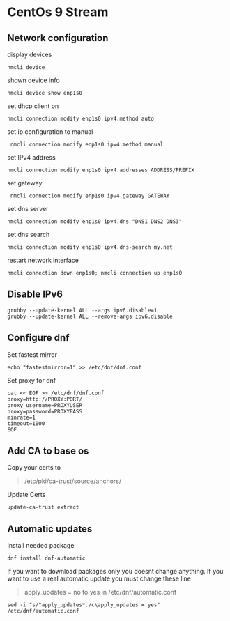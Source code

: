 # CentOs 9 Stream

## Network configuration

display devices
``` 
nmcli device
```

shown device info
```
nmcli device show enp1s0 
```

set dhcp client on
```
nmcli connection modify enp1s0 ipv4.method auto
```

set ip configuration to manual
```
 nmcli connection modify enp1s0 ipv4.method manual
```

set IPv4 address
```
nmcli connection modify enp1s0 ipv4.addresses ADDRESS/PREFIX
```

set gateway
```
 nmcli connection modify enp1s0 ipv4.gateway GATEWAY
```

set dns server
```
nmcli connection modify enp1s0 ipv4.dns "DNS1 DNS2 DNS3"
```

set dns search
```
nmcli connection modify enp1s0 ipv4.dns-search my.net
```

restart network interface
```
nmcli connection down enp1s0; nmcli connection up enp1s0
```

## Disable IPv6
```
grubby --update-kernel ALL --args ipv6.disable=1
grubby --update-kernel ALL --remove-args ipv6.disable
```

## Configure dnf
Set fastest mirror
```
echo "fastestmirror=1" >> /etc/dnf/dnf.conf
```

Set proxy for dnf
```
cat << EOF >> /etc/dnf/dnf.conf
proxy=http://PROXY:PORT/
proxy_username=PROXYUSER
proxy=password=PROXYPASS
minrate=1
timeout=1000
EOF
```

## Add CA to base os
Copy your certs to
> /etc/pki/ca-trust/source/anchors/

Update Certs
```
update-ca-trust extract
```

## Automatic updates
Install needed package
```
dnf install dnf-automatic
```

If you want to download packages only you doesnt change anything. If you want to use a real automatic update
you must change these line
> apply_updates = no
to yes
in
> /etc/dnf/automatic.conf

```
sed -i "s/^apply_updates*./c\apply_updates = yes" /etc/dnf/automatic.conf
```


